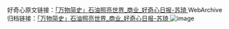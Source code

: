 好奇心原文链接：[「万物简史」石油照亮世界_商业_好奇心日报-苏琦 ](https://www.qdaily.com/articles/5995.html)
WebArchive归档链接：[「万物简史」石油照亮世界_商业_好奇心日报-苏琦 ](http://web.archive.org/web/20160609021424/http://www.qdaily.com:80/articles/5995.html)
![image](http://ww3.sinaimg.cn/large/007d5XDply1g3w9g7nv05j30u03bdkjl)